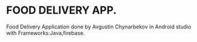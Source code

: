 # FOOD DELIVERY APP.

Food Delivery Application done by Avgustin Chynarbekov in Android studio with Frameworks:Java,firebase.
